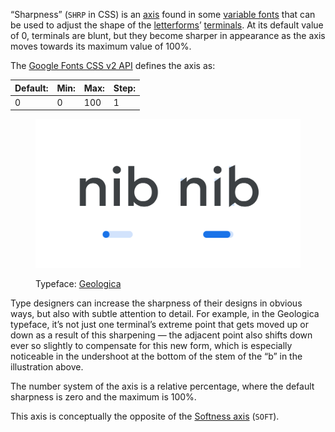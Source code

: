 “Sharpness” (`SHRP` in CSS) is an [axis](/glossary/axis_in_variable_fonts) found in some [variable fonts](/glossary/variable_fonts) that can be used to adjust the shape of the [letterforms](/glossary/letterform)’ [terminals](/glossary/terminal). At its default value of 0, terminals are blunt, but they become sharper in appearance as the axis moves towards its maximum value of 100%.

The [Google Fonts CSS v2 API](https://developers.google.com/fonts/docs/css2) defines the axis as:

| Default: | Min: | Max: | Step: |
| --- | --- | --- | --- |
| 0 | 0 | 100 | 1 |

<figure>

![The letters “nib” in the Geologica typeface are shown twice, once with a minimum value of the Sharpness axis applied, and again with the maximum value applied.](images/thumbnail.svg)

<figcaption>Typeface: <a href="https://fonts.google.com/specimen/Geologica">Geologica</a></figcaption>
</figure>

Type designers can increase the sharpness of their designs in obvious ways, but also with subtle attention to detail. For example, in the Geologica typeface, it’s not just one terminal’s extreme point that gets moved up or down as a result of this sharpening — the adjacent point also shifts down ever so slightly to compensate for this new form, which is especially noticeable in the undershoot at the bottom of the stem of the “b” in the illustration above.

The number system of the axis is a relative percentage, where the default sharpness is zero and the maximum is 100%.

This axis is conceptually the opposite of the [Softness axis](/glossary/softness_axis) (`SOFT`).